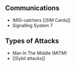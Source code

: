 ## Communications
- IMSI-catchers [[SIM Cards]]
- Signalling System 7

## Types of Attacks
- Man In The Middle (MITM)
- [[Sybil attacks]]